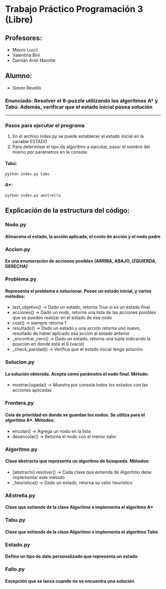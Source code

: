# Trabajo Práctico Programación 3 (Libre)

## Profesores: 
* Mauro Lucci
* Valentina Bini
* Damián Ariel Marotte

## Alumno:
* Simón Revello

### Enunciado: Resolver el 8-puzzle utilizando los algoritmos A* y Tabú. Además, verificar que el estado inicial posea solución

--- 
### Pasos para ejecutar el programa
1. En el archivo index.py se puede establecer el estado inicial en la variable ESTADO
2. Para determinar el tipo de algoritmo a ejecutar, pasar el nombre del mismo por parámetros en la consola.
#### Tabú:
```
python index.py tabu
```
#### A*:
```
python index.py aestrella
```

## Explicación de la estructura del código:
### Nodo.py
#### Almacena el estado, la acción aplicada, el costo de acción y el nodo padre
### Accion.py
#### Es una enumeración de acciones posibles (ARRIBA, ABAJO, IZQUIERDA, DERECHA)
### Problema.py
#### Representa el problema a solucionar. Posee un estado inicial, y varios métodos:
* test_objetivo() -> Dado un estado, retorna True si es un estado final
* acciones() -> Dado un nodo, retorna una lista de las acciones posibles que se pueden realizar en el estado de ese nodo
* cost() -> siempre retorna 1
* resultado() -> Dado un estado y una acción retorna uno nuevo, resultado de haber aplicado esa acción al estado anterior
* _encontrar_cero() -> Dado un estado, retorna una tupla indicando la posición en donde está el 0 (vacío)
* _check_paridad() -> Verifica que el estado inicial tenga solución
### Solucion.py
#### La solución obtenida. Acepta como parámetro el nodo final. Método:
* mostrarJugada() -> Muestra por consola todos los estados con las acciones aplicadas
### Frontera.py
#### Cola de prioridad en donde se guardan los nodos. Se utiliza para el algoritmo A*. Métodos:
* encolar() -> Agrega un nodo en la lista
* desencolar() -> Retorna el nodo con el menor valor
### Algoritmo.py
#### Clase abstracta que representa un algoritmo de búsqueda. Métodos:
* [abstracto] resolver() -> Cada clase que extienda de Algoritmo debe implementar este método
* _heuristica() -> Dado un estado, retorna su valor heurístico
### AEstrella.py
#### Clase que extiende de la clase Algoritmo e implementa el algoritmo A*
### Tabu.py
#### Clase que extiende de la clase Algoritmo e implementa el algoritmo Tabú
### Estado.py
#### Define un tipo de dato personalizado que representa un estado
### Fallo.py
#### Excepción que se lanza cuando no se encuentra una solución
